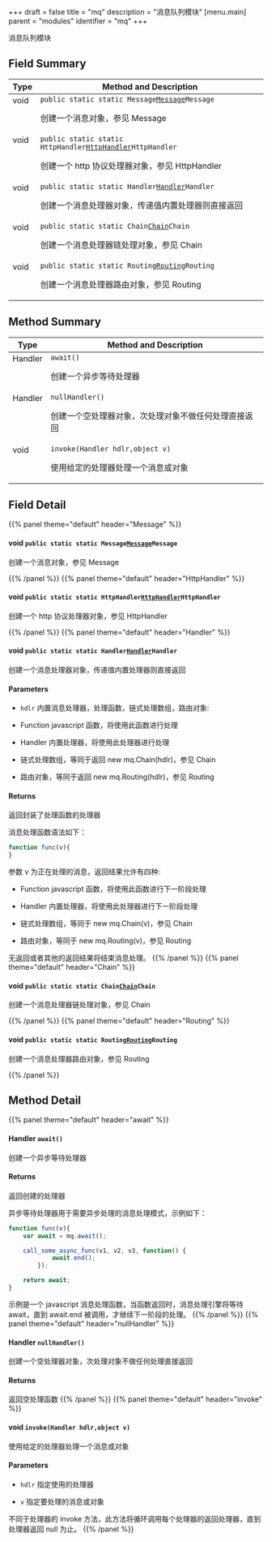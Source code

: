 +++
draft = false
title = "mq"
description = "消息队列模块"
[menu.main]
parent = "modules"
identifier = "mq"
+++

消息队列模块

## Field Summary

Type                           | Method and Description
-------------------------------|---------------------------------------------
void            | `public static static Message`[`Message`](#dd/dbd/namespacemq_1af3cabb4531068ab1778c4018dadc8b8c)`Message`<p>创建一个消息对象，参见 Message</p>
void            | `public static static HttpHandler`[`HttpHandler`](#dd/dbd/namespacemq_1a654273b519c5b5f53b2b9f00cd6dd0ee)`HttpHandler`<p>创建一个 http 协议处理器对象，参见 HttpHandler</p>
void            | `public static static Handler`[`Handler`](#dd/dbd/namespacemq_1a167237eac82c8242341503f840e154ad)`Handler`<p>创建一个消息处理器对象，传递值内置处理器则直接返回</p>
void            | `public static static Chain`[`Chain`](#dd/dbd/namespacemq_1aeebeb7b614fb3135cc9db79afe09c6fb)`Chain`<p>创建一个消息处理器链处理对象，参见 Chain</p>
void            | `public static static Routing`[`Routing`](#dd/dbd/namespacemq_1a700eeaa284e5a94485b92331137e36b9)`Routing`<p>创建一个消息处理器路由对象，参见 Routing</p>

## Method Summary

Type                           | Method and Description
-------------------------------|---------------------------------------------
Handler            | `await()`<p>创建一个异步等待处理器</p>
Handler            | `nullHandler()`<p>创建一个空处理器对象，次处理对象不做任何处理直接返回</p>
void            | `invoke(Handler hdlr,object v)`<p>使用给定的处理器处理一个消息或对象</p>

## Field Detail

{{% panel theme="default" header="Message" %}}
#### **void** `public static static Message`[`Message`](#dd/dbd/namespacemq_1af3cabb4531068ab1778c4018dadc8b8c)`Message`

创建一个消息对象，参见 Message

{{% /panel %}}
{{% panel theme="default" header="HttpHandler" %}}
#### **void** `public static static HttpHandler`[`HttpHandler`](#dd/dbd/namespacemq_1a654273b519c5b5f53b2b9f00cd6dd0ee)`HttpHandler`

创建一个 http 协议处理器对象，参见 HttpHandler

{{% /panel %}}
{{% panel theme="default" header="Handler" %}}
#### **void** `public static static Handler`[`Handler`](#dd/dbd/namespacemq_1a167237eac82c8242341503f840e154ad)`Handler`

创建一个消息处理器对象，传递值内置处理器则直接返回

#### Parameters
* `hdlr` 内置消息处理器，处理函数，链式处理数组，路由对象:

* Function javascript 函数，将使用此函数进行处理

* Handler 内置处理器，将使用此处理器进行处理

* 链式处理数组，等同于返回 new mq.Chain(hdlr)，参见 Chain

* 路由对象，等同于返回 new mq.Routing(hdlr)，参见 Routing

#### Returns
返回封装了处理函数的处理器

消息处理函数语法如下： 
```js
function func(v){
}
```
 参数 v 为正在处理的消息，返回结果允许有四种:

* Function javascript 函数，将使用此函数进行下一阶段处理

* Handler 内置处理器，将使用此处理器进行下一阶段处理

* 链式处理数组，等同于 new mq.Chain(v)，参见 Chain

* 路由对象，等同于 new mq.Routing(v)，参见 Routing

无返回或者其他的返回结果将结束消息处理。
{{% /panel %}}
{{% panel theme="default" header="Chain" %}}
#### **void** `public static static Chain`[`Chain`](#dd/dbd/namespacemq_1aeebeb7b614fb3135cc9db79afe09c6fb)`Chain`

创建一个消息处理器链处理对象，参见 Chain

{{% /panel %}}
{{% panel theme="default" header="Routing" %}}
#### **void** `public static static Routing`[`Routing`](#dd/dbd/namespacemq_1a700eeaa284e5a94485b92331137e36b9)`Routing`

创建一个消息处理器路由对象，参见 Routing

{{% /panel %}}

## Method Detail

{{% panel theme="default" header="await" %}}
#### **Handler** `await()`

创建一个异步等待处理器

#### Returns
返回创建的处理器

异步等待处理器用于需要异步处理的消息处理模式，示例如下： 
```js
function func(v){
    var await = mq.await();

    call_some_async_func(v1, v2, v3, function() {
            await.end();
        });

    return await;
}
```
 示例是一个 javascript 消息处理函数，当函数返回时，消息处理引擎将等待 await，直到 await.end 被调用，才继续下一阶段的处理。
{{% /panel %}}
{{% panel theme="default" header="nullHandler" %}}
#### **Handler** `nullHandler()`

创建一个空处理器对象，次处理对象不做任何处理直接返回

#### Returns
返回空处理函数
{{% /panel %}}
{{% panel theme="default" header="invoke" %}}
#### **void** `invoke(Handler hdlr,object v)`

使用给定的处理器处理一个消息或对象

#### Parameters
* `hdlr` 指定使用的处理器 

* `v` 指定要处理的消息或对象

不同于处理器的 invoke 方法，此方法将循环调用每个处理器的返回处理器，直到处理器返回 null 为止。
{{% /panel %}}

<style>
  td {
    vertical-align: top;
  }
</style>